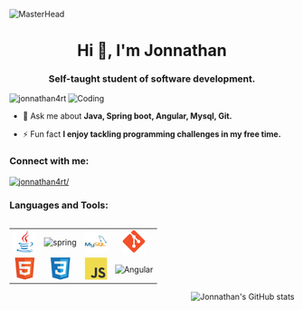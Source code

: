 ![MasterHead](https://blogger.googleusercontent.com/img/b/R29vZ2xl/AVvXsEgzbtDtXkOPbFBpPeKsh_k7IMJu8abp0DRuk0K0swZLM84RnBLLwvseb7KZUQWJDe3fcV_QhrYrvdpu5RKDVFDQgI1xcm5z44-JWVQCikgb1QRyFzjigP9kzu3mvqAmB5tzoSvglXAH2MZwj6qmGNlWTSg0lsi5eMQOlZETRuoFM6WB8YIZZY4NRD8IM8AR/s2000/Banner%20(1).png)

<h1 align="center">Hi 👋, I'm Jonnathan</h1>
<h3 align="center">Self-taught student of software development.</h3>
<img align="right" alt="Coding" width="400" src="https://giffiles.alphacoders.com/756/75682.gif">

<p align="left"> <img src="https://komarev.com/ghpvc/?username=jonnathan4rt&label=Profile%20views&color=0e75b6&style=flat" alt="jonnathan4rt" /> </p>

- 💬 Ask me about **Java, Spring boot, Angular, Mysql, Git.**

- ⚡ Fun fact **I enjoy tackling programming challenges in my free time.**

<h3 align="left">Connect with me:</h3>
<p align="left">
<a href="https://linkedin.com/in/jonnathan4rt/" target="blank"><img align="center" src="https://raw.githubusercontent.com/rahuldkjain/github-profile-readme-generator/master/src/images/icons/Social/linked-in-alt.svg" alt="jonnathan4rt/" height="30" width="40" /></a>
</p>




<h3 align="left">Languages and Tools:</h3>
<table align="left">
  <tr>
    <td align="center">
      <img src="https://raw.githubusercontent.com/devicons/devicon/master/icons/java/java-original.svg" alt="java" width="40" height="40"/>
    </td>
    <td align="center">
       <img src="https://www.vectorlogo.zone/logos/springio/springio-icon.svg" alt="spring" width="40" height="40"/>
     </td>
    <td align="center">
       <img src="https://raw.githubusercontent.com/devicons/devicon/master/icons/mysql/mysql-original-wordmark.svg" alt="mysql" width="40"/>
      </td>
    <td align="center">
       <img src="https://raw.githubusercontent.com/devicons/devicon/master/icons/git/git-original.svg" alt="git" width="40" height="40"/>
    </td>
  </tr>
  <tr>
    <td align="center">
      <img src="https://raw.githubusercontent.com/devicons/devicon/master/icons/html5/html5-original.svg" alt="HTML5" width="40" height="40"/>
    </td>
    <td align="center">
      <img src="https://raw.githubusercontent.com/devicons/devicon/master/icons/css3/css3-original.svg" alt="CSS3" width="40" height="40"/>
    </td>
    <td align="center">
      <img src="https://raw.githubusercontent.com/devicons/devicon/master/icons/javascript/javascript-original.svg" alt="JavaScript" width="40" height="40"/>
    </td>
    <td align="center">
      <img src="https://angular.io/assets/images/logos/angular/angular.svg" alt="Angular" width="40" height="40"/>
    </td>
  </tr>
</table>
<div align="right">
  <img src="https://github-readme-stats.vercel.app/api?username=jonnathan4rt&show_icons=true&theme=radical" alt="Jonnathan's GitHub stats" width="400" />
</div>

